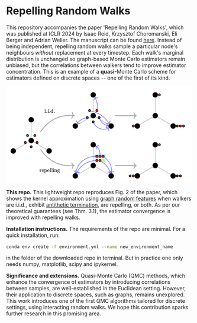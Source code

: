 # Repelling Random Walks

This repository accompanies the paper 'Repelling Random Walks', which was published at ICLR 2024 by Isaac Reid, Krzysztof Choromanski, Eli Berger and Adrian Weller. The manuscript can be found [here](https://arxiv.org/pdf/2310.04854). 
Instead of being independent, repelling random walks sample a particular node's neighbours *without* replacement at every timestep. 
Each walk's marginal distribution is unchanged so graph-based Monte Carlo estimators remain unbiased, but the correlations between walkers tend to improve estimator concentration. 
This is an example of a **quasi**-Monte Carlo scheme for estimators defined on discrete spaces -- one of the first of its kind.

<div align="center">
  <img src="/rrws_schematic.png" alt="Alt text" width="500">
</div>

**This repo.** 
This lightweight repo reproduces Fig. 2 of the paper, which shows the kernel approximation using [graph random features](https://arxiv.org/pdf/2310.04859) when walkers are i.i.d., exhibit [antithetic termination](https://arxiv.org/abs/2305.12470), are repelling, or both. As per our theoretical guarantees (see Thm. 3.1), the estimator convergence is improved with repelling walks. 

**Installation instructions.** 
The requirements of the repo are minimal.
For a quick installation, run:

```bash
conda env create -f environment.yml --name new_environment_name
```
in the folder of the downloaded repo in terminal. But in practice one only needs numpy, matplotlib, scipy and ipykernel.

**Significance and extensions.**
Quasi-Monte Carlo (QMC) methods, which enhance the convergence of estimators by introducing correlations between samples, are well-established in the Euclidean setting.
However, their application to discrete spaces, such as graphs, remains unexplored.
This work introduces one of the first QMC algorithms tailored for discrete settings, using interacting random walks.
We hope this contribution sparks further research in this promising area.

